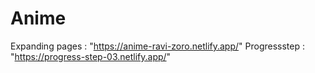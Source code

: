 # Anime
Expanding pages : "https://anime-ravi-zoro.netlify.app/"
Progressstep : "https://progress-step-03.netlify.app/"
